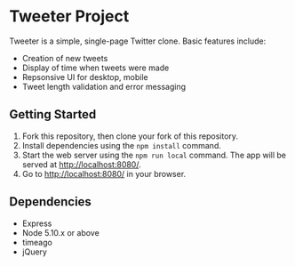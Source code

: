 # Tweeter Project

Tweeter is a simple, single-page Twitter clone. Basic features include:

- Creation of new tweets
- Display of time when tweets were made
- Repsonsive UI for desktop, mobile
- Tweet length validation and error messaging

## Getting Started

1. Fork this repository, then clone your fork of this repository.
2. Install dependencies using the `npm install` command.
3. Start the web server using the `npm run local` command. The app will be served at <http://localhost:8080/>.
4. Go to <http://localhost:8080/> in your browser.

## Dependencies

- Express
- Node 5.10.x or above
- timeago
- jQuery
